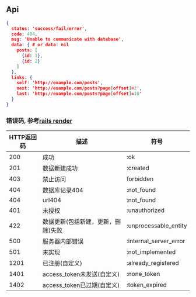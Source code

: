 ## Api

```json
{
  status: 'success/fail/error',
  code: 404,
  msg: 'Unable to communicate with database',
  data: { # or data: nil
    posts: [
      {id: 1},
      {id: 2}
    ]
  },
  links: {
    self: 'http://example.com/posts',
    next: 'http://example.com/posts?page[offset]=2',
    last: 'http://example.com/posts?page[offset]=10'
  }
}
```

### 错误码, 参考[rails render](http://guides.rubyonrails.org/layouts_and_rendering.html)

HTTP返回码 | 描述 | 符号
---|---|---
200 | 成功 | :ok
201 | 数据新建成功 | :created
403 | 禁止访问 | forbidden
404 | 数据库记录404 | :not_found
404 | url404 | :not_found
401 | 未授权 | :unauthorized
422 | 数据更新(包括新建，更新，删除)失败 | :unprocessable_entity
500 | 服务器内部错误 | :internal_server_error
501 | 未实现 | :not_implemented
1201| 已注册(自定义) | :already_registered
1401| access_token未发送(自定义) | :none_token
1402| access_token已过期(自定义) | :token_expired